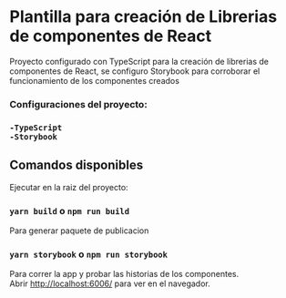 # Plantilla para creación de Librerias de componentes de React

<p>Proyecto configurado con TypeScript para la creación de librerias de componentes de React, se configuro Storybook para corroborar el funcionamiento de los componentes creados<p/>

<h3>Configuraciones del proyecto:<h3/>

```
-TypeScript
-Storybook
```

## Comandos disponibles

Ejecutar en la raiz del proyecto:

### `yarn build` o `npm run build`

Para generar paquete de publicacion

### `yarn storybook` o `npm run storybook`

Para correr la app y probar las historias de los componentes.\
Abrir [http://localhost:6006/](http://localhost:6006/) para ver en el navegador.
